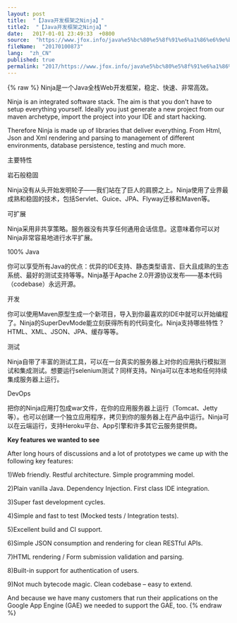```yaml
---
layout: post
title:  "【Java开发框架之Ninja】"
title2:  "【Java开发框架之Ninja】"
date:   2017-01-01 23:49:33  +0800
source:  "https://www.jfox.info/java%e5%bc%80%e5%8f%91%e6%a1%86%e6%9e%b6%e4%b9%8bninja.html"
fileName:  "20170100873"
lang:  "zh_CN"
published: true
permalink: "2017/https://www.jfox.info/java%e5%bc%80%e5%8f%91%e6%a1%86%e6%9e%b6%e4%b9%8bninja.html"
---
```

{% raw %}
Ninja是一个Java全栈Web开发框架，稳定、快速、非常高效。

Ninja is an integrated software stack. The aim is that you don’t have to setup everything yourself. Ideally you just generate a new project from our maven archetype, import the project into your IDE and start hacking.

Therefore Ninja is made up of libraries that deliver everything. From Html, Json and Xml rendering and parsing to management of different environments, database persistence, testing and much more.

主要特性

岩石般稳固

Ninja没有从头开始发明轮子——我们站在了巨人的肩膀之上。Ninja使用了业界最成熟和稳固的技术，包括Servlet、Guice、JPA、Flyway迁移和Maven等。

可扩展

Ninja采用非共享策略。服务器没有共享任何通用会话信息。这意味着你可以对Ninja非常容易地进行水平扩展。

100% Java

你可以享受所有Java的优点：优异的IDE支持、静态类型语言、巨大且成熟的生态系统、最好的测试支持等等。Ninja基于Apache 2.0开源协议发布——基本代码（codebase）永远开源。

开发

你可以使用Maven原型生成一个新项目，导入到你最喜欢的IDE中就可以开始编程了。Ninja的SuperDevMode能立刻获得所有的代码变化。Ninja支持哪些特性？ HTML、XML、JSON、JPA、缓存等等。

测试

Ninja自带了丰富的测试工具，可以在一台真实的服务器上对你的应用执行模拟测试和集成测试。想要运行selenium测试？同样支持。Ninja可以在本地和任何持续集成服务器上运行。

DevOps

把你的Ninja应用打包成war文件，在你的应用服务器上运行（Tomcat、Jetty等）。也可以创建一个独立应用程序，拷贝到你的服务器上在产品中运行。Ninja可以在云端运行，支持Heroku平台、App引擎和许多其它云服务提供商。

**Key features we wanted to see**

After long hours of discussions and a lot of prototypes we came up with the following key features:

1)Web friendly. Restful architecture. Simple programming model.

2)Plain vanilla Java. Dependency Injection. First class IDE integration.

3)Super fast development cycles.

4)Simple and fast to test (Mocked tests / Integration tests).

5)Excellent build and CI support.

6)Simple JSON consumption and rendering for clean RESTful APIs.

7)HTML rendering / Form submission validation and parsing.

8)Built-in support for authentication of users.

9)Not much bytecode magic. Clean codebase – easy to extend.

And because we have many customers that run their applications on the Google App Engine (GAE) we needed to support the GAE, too.
{% endraw %}
